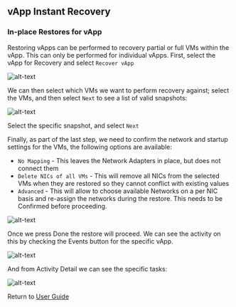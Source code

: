 ## vApp Instant Recovery

### In-place Restores for vApp

Restoring vApps can be performed to recovery partial or full VMs within the vApp. This can only be performed for individual vApps. First, select the vApp for Recovery and select `Recover vApp`

![alt-text](../img/image31.png)

We can then select which VMs we want to perform recovery against; select the VMs, and then select `Next` to see a list of valid snapshots:

![alt-text](../img/image32.png)

Select the specific snapshot, and select `Next`

Finally, as part of the last step, we need to confirm the network and startup settings for the VMs, the following options are available:

* `No Mapping` - This leaves the Network Adapters in place, but does not connect them
* `Delete NICs of all VMs` - This will remove all NICs from the selected VMs when they are restored so they cannot conflict with existing values
* `Advanced` - This will allow to choose available Networks on a per NIC basis and re-assign the networks during the restore. This needs to be Confirmed before proceeding.

![alt-text](../img/image33.png)

Once we press Done the restore will proceed. We can see the activity on this by checking the Events button for the specific vApp.

![alt-text](../img/image34.png)

And from Activity Detail we can see the specific tasks:

![alt-text](../img/image35.png)

Return to [User Guide](https://github.com/rubrikinc/rubrik-extension-for-vcd/blob/master/docs/user-guide/user-guide.md)

